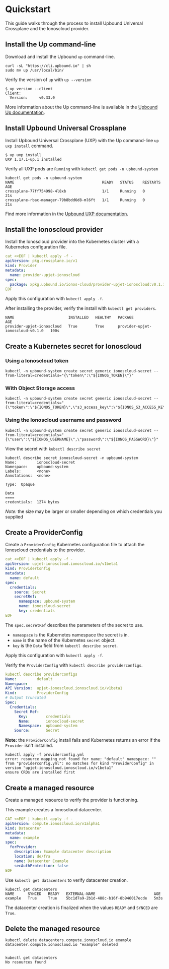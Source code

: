 # Quickstart

This guide walks through the process to install Upbound Universal Crossplane and the Ionoscloud provider.

## Install the Up command-line
Download and install the Upbound `up` command-line.

```shell
curl -sL "https://cli.upbound.io" | sh
sudo mv up /usr/local/bin/
```

Verify the version of `up` with `up --version`

```shell
$ up version --client
Client:
  Version:     v0.33.0
```

More information about the Up command-line is available in the [Upbound Up
documentation](https://docs.upbound.io/cli/).

## Install Upbound Universal Crossplane
Install Upbound Universal Crossplane (UXP) with the Up command-line `up uxp
install` command.

```shell
$ up uxp install
UXP 1.17.1-up.1 installed
```

Verify all UXP pods are `Running` with `kubectl get pods -n upbound-system`

```shell
kubectl get pods -n upbound-system
NAME                                       READY   STATUS    RESTARTS   AGE
crossplane-77ff754998-4l8xb                1/1     Running   0          21s
crossplane-rbac-manager-79b8bdd6d8-ml6ft   1/1     Running   0          21s
```

Find more information in the [Upbound UXP
documentation](https://docs.upbound.io/uxp/).


## Install the Ionoscloud provider

Install the Ionoscloud provider into the Kubernetes cluster with a Kubernetes
configuration file.

```yaml
cat <<EOF | kubectl apply -f -
apiVersion: pkg.crossplane.io/v1
kind: Provider
metadata:
  name: provider-upjet-ionoscloud
spec:
  package: xpkg.upbound.io/ionos-cloud/provider-upjet-ionoscloud:v0.1.1-5.g2bde626
EOF
```

Apply this configuration with `kubectl apply -f`.

After installing the provider, verify the install with `kubectl get providers`.

```shell
NAME                        INSTALLED   HEALTHY   PACKAGE                            AGE
provider-upjet-ionoscloud   True        True      provider-upjet-ionoscloud-v0.1.0   100s

```

## Create a Kubernetes secret for Ionoscloud

### Using a Ionoscloud token
```shell
kubectl -n upbound-system create secret generic ionoscloud-secret --from-literal=credentials="{\"token\":\"${IONOS_TOKEN}\"}"
```

### With Object Storage access
```shell
kubectl -n upbound-system create secret generic ionoscloud-secret --from-literal=credentials="{\"token\":\"${IONOS_TOKEN}\",\"s3_access_key\":\"${IONOS_S3_ACCESS_KEY}\",\"s3_secret_key\":\"${IONOS_S3_SECRET_KEY}\"}"
```

### Using the Ionoscloud username and password
```shell
kubectl -n upbound-system create secret generic ionoscloud-secret --from-literal=credentials="{\"user\":\"${IONOS_USERNAME}\",\"password\":\"${IONOS_PASSWORD}\"}"
```

View the secret with `kubectl describe secret`
```shell
kubectl describe secret ionoscloud-secret -n upbound-system
Name:         ionoscloud-secret
Namespace:    upbound-system
Labels:       <none>
Annotations:  <none>

Type:  Opaque

Data
====
credentials:  1274 bytes
```
_Note:_ the size may be larger or smaller depending on which credentials you supplied

## Create a ProviderConfig
Create a `ProviderConfig` Kubernetes configuration file to attach the Ionoscloud
credentials to the provider.

```yaml
cat <<EOF | kubectl apply -f -
apiVersion: upjet-ionoscloud.ionoscloud.io/v1beta1
kind: ProviderConfig
metadata:
  name: default
spec:
  credentials:
    source: Secret
    secretRef:
      namespace: upbound-system
      name: ionoscloud-secret
      key: credentials
EOF
```

The `spec.secretRef` describes the parameters of the secret to use.
* `namespace` is the Kubernetes namespace the secret is in.
* `name` is the name of the Kubernetes `secret` object.
* `key` is the `Data` field from `kubectl describe secret`.

Apply this configuration with `kubectl apply -f`.

Verify the `ProviderConfig` with `kubectl describe providerconfigs`.

```yaml
kubectl describe providerconfigs
Name:         default
Namespace:
API Version:  upjet-ionoscloud.ionoscloud.io/v1beta1
Kind:         ProviderConfig
# Output truncated
Spec:
  Credentials:
    Secret Ref:
      Key:        credentials
      Name:       ionoscloud-secret
      Namespace:  upbound-system
    Source:       Secret
```

**Note:** the `ProviderConfig` install fails and Kubernetes returns an error if
the `Provider` isn't installed.

```shell
kubectl apply -f providerconfig.yml
error: resource mapping not found for name: "default" namespace: "" from "providerconfig.yml": no matches for kind "ProviderConfig" in version "upjet-ionoscloud.ionoscloud.io/v1beta1"
ensure CRDs are installed first
```

## Create a managed resource
Create a managed resource to verify the provider is functioning.

This example creates a Ionoscloud datacenter.

```yaml
CAT <<EOF | kubectl apply -f -
apiVersion: compute.ionoscloud.io/v1alpha1
kind: Datacenter
metadata:
  name: example
spec:
  forProvider:
    description: Example datacenter description
    location: de/fra
    name: Datacenter Example
    secAuthProtection: false
EOF
```

Use `kubectl get datacenters` to verify datacenter creation.

```shell
kubectl get datacenters
NAME      SYNCED   READY   EXTERNAL-NAME                          AGE
example   True     True    5bc1d7a9-2b1d-488c-b16f-8b946017ecde   5m3s
```
The datacenter creation is finalized when the values `READY` and `SYNCED` are `True`.

## Delete the managed resource
```shell
kubectl delete datacenters.compute.ionoscloud.io example
datacenter.compute.ionoscloud.io "example" deleted


kubectl get datacenters
No resources found
```
